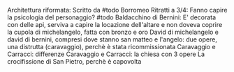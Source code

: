 
Architettura riformata: Scritto da #todo Borromeo
Ritratti a 3/4: Fanno capire la psicologia del personaggio? #todo
Baldacchino di Bernini: E' decorata con delle api, serviva a capire la locazione dell'altare e non doveva coprire la cupola di michelangelo, fatta con bronzo e oro
David di michelangelo e david di bernini, compresi dove stanno
san matteo e l'angelo: due opere, una distrutta (caravaggio), perchè è stata ricommissionata
Caravaggio e Carracci: differenze
Caravaggio e Carracci: la chiesa con 3 opere
La crocifissione di San Pietro, perchè è capovolta